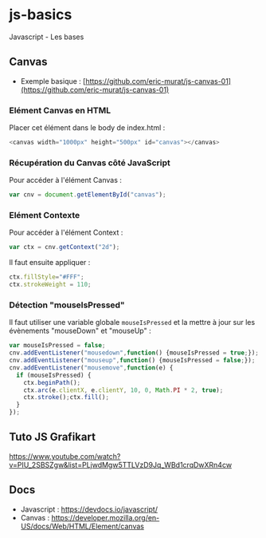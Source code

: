 # js-basics
Javascript - Les bases

## Canvas
- Exemple basique : [https://github.com/eric-murat/js-canvas-01](https://github.com/eric-murat/js-canvas-01)

### Elément Canvas en HTML
Placer cet élément dans le body de index.html :
```js
<canvas width="1000px" height="500px" id="canvas"></canvas>
```

### Récupération du Canvas côté JavaScript
Pour accéder à l'élément Canvas :
```js
var cnv = document.getElementById("canvas");
```

### Elément Contexte
Pour accéder à l'élément Context :
```js
var ctx = cnv.getContext("2d");
```
Il faut ensuite appliquer :
```js
ctx.fillStyle="#FFF";
ctx.strokeWeight = 110;
```

### Détection "mouseIsPressed"
Il faut utiliser une variable globale `mouseIsPressed` et la mettre à jour sur les évènements "mouseDown" et "mouseUp" :
```js
var mouseIsPressed = false;
cnv.addEventListener("mousedown",function() {mouseIsPressed = true;});
cnv.addEventListener("mouseup",function() {mouseIsPressed = false;});
cnv.addEventListener("mousemove",function(e) {
  if (mouseIsPressed) {
    ctx.beginPath();
    ctx.arc(e.clientX, e.clientY, 10, 0, Math.PI * 2, true);
    ctx.stroke();ctx.fill();
  }
});
```

## Tuto JS Grafikart
https://www.youtube.com/watch?v=PIU_2SBSZgw&list=PLjwdMgw5TTLVzD9Jq_WBd1crqDwXRn4cw

## Docs
- Javascript : https://devdocs.io/javascript/
- Canvas : https://developer.mozilla.org/en-US/docs/Web/HTML/Element/canvas

